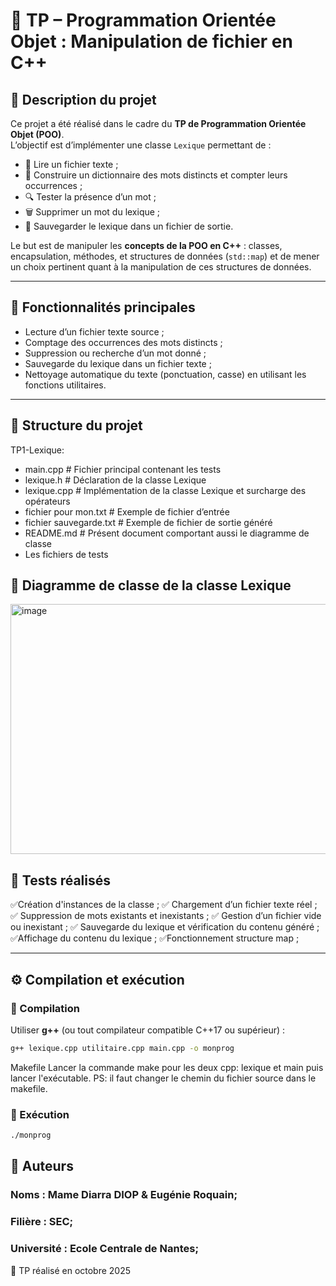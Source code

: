 # 🧠 TP – Programmation Orientée Objet : Manipulation de fichier en C++

## 📘 Description du projet
Ce projet a été réalisé dans le cadre du **TP de Programmation Orientée Objet (POO)**.  
L’objectif est d’implémenter une classe `Lexique` permettant de :

- 📂 Lire un fichier texte ;
- 🧮 Construire un dictionnaire des mots distincts et compter leurs occurrences ;
- 🔍 Tester la présence d’un mot ;
- 🗑️ Supprimer un mot du lexique ;
- 💾 Sauvegarder le lexique dans un fichier de sortie.

Le but est de manipuler les **concepts de la POO en C++** : classes, encapsulation, méthodes, et structures de données (`std::map`) et 
de mener un choix pertinent quant à la manipulation de ces structures de données.

---

## 🧩 Fonctionnalités principales
- Lecture d’un fichier texte source ;
- Comptage des occurrences des mots distincts ;
- Suppression ou recherche d’un mot donné ;
- Sauvegarde du lexique dans un fichier texte ;
- Nettoyage automatique du texte (ponctuation, casse) en utilisant les fonctions utilitaires.
  

---

## 🧱 Structure du projet
TP1-Lexique:
- main.cpp # Fichier principal contenant les tests
- lexique.h # Déclaration de la classe Lexique
- lexique.cpp # Implémentation de la classe Lexique et surcharge des opérateurs
- fichier pour mon.txt # Exemple de fichier d’entrée
- fichier sauvegarde.txt # Exemple de fichier de sortie généré
- README.md # Présent document comportant aussi le diagramme de classe
- Les fichiers de tests

## 🧱 Diagramme de classe de la classe Lexique
<img width="600" height="400" alt="image" src="https://github.com/user-attachments/assets/9a014b0c-a33d-4163-a646-1c15b211799d" />


## 🧪 Tests réalisés

✅Création d'instances de la classe ;
✅ Chargement d’un fichier texte réel ;
✅ Suppression de mots existants et inexistants ;
✅ Gestion d’un fichier vide ou inexistant ;
✅ Sauvegarde du lexique et vérification du contenu généré ;
✅Affichage du contenu du lexique ;
✅Fonctionnement structure map ;


---

## ⚙️ Compilation et exécution

### 🧰 Compilation
Utiliser **g++** (ou tout compilateur compatible C++17 ou supérieur) :

```bash
g++ lexique.cpp utilitaire.cpp main.cpp -o monprog
```
Makefile
Lancer la commande make pour les deux cpp: lexique et main puis lancer l'exécutable.
PS: il faut changer le chemin du fichier source dans le makefile.

### 🧰 Exécution
```bash
./monprog
```

## 📘 Auteurs

### Noms : Mame Diarra DIOP & Eugénie Roquain;
### Filière : SEC;
### Université : Ecole Centrale de Nantes;

📅 TP réalisé en octobre 2025
